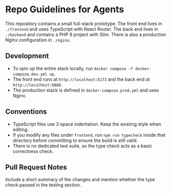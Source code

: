 # Repo Guidelines for Agents

This repository contains a small full-stack prototype. The front end lives in
`./frontend` and uses TypeScript with React Router. The back end lives in
`./backend` and contains a PHP 8 project with Slim. There is also a production
Nginx configuration in `./nginx`.

## Development
- To spin up the entire stack locally, run `docker compose -f docker-compose.dev.yml up`.
- The front end runs at `http://localhost:5173` and the back end at `http://localhost:8080`.
- The production stack is defined in `docker-compose.prod.yml` and uses Nginx.

## Conventions
- TypeScript files use 2‑space indentation. Keep the existing style when editing.
- If you modify any files under `frontend`, run `npm run typecheck` inside that
  directory before committing to ensure the build is still valid.
- There is no dedicated test suite, so the type check acts as a basic
  correctness check.

## Pull Request Notes
Include a short summary of the changes and mention whether the type check
passed in the testing section.
